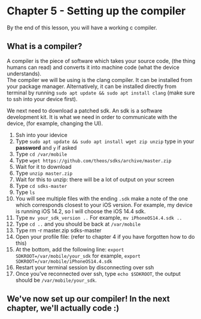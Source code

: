 # Chapter 5 - Setting up the compiler
By the end of this lesson, you will have a working c compiler.

## What is a compiler?
A compiler is the piece of software which takes your source code, (the thing humans can read) and converts it into machine code (what the device understands). <br>
The compiler we will be using is the clang compiler. It can be installed from your package manager. Alternatively, it can be installed directly from terminal by running `sudo apt update && sudo apt install clang` (make sure to ssh into your device first).

We next need to download a patched sdk. An sdk is a software development kit. It is what we need in order to communicate with the device, (for example, changing the UI).
1. Ssh into your idevice
2. Type `sudo apt update && sudo apt install wget zip unzip` type in your **password** and `y` if asked
3. Type `cd /var/mobile`
4. Type `wget https://github.com/theos/sdks/archive/master.zip`
5. Wait for it to download
6. Type `unzip master.zip`
7. Wait for this to unzip: there will be a lot of output on your screen
8. Type `cd sdks-master`
9. Type `ls` 
10. You will see multiple files with the ending `.sdk` make a note of the one which corresponds closest to your iOS version. For example, my device is running iOS 14.2, so I will choose the iOS 14.4 sdk.
11. Type `mv your_sdk_version ..` For example, `mv iPhoneOS14.4.sdk ..`
12. Type `cd ..` and you should be back at `/var/mobile`
13. Type rm -r master.zip sdks-master
14. Open your profile file: (refer to chapter 4 if you have forgotten how to do this)
15. At the bottom, add the following line: `export SDKROOT=/var/mobile/your_sdk` for example, `export SDKROOT=/var/mobile/iPhoneOS14.4.sdk` 
16. Restart your terminal session by disconnecting over ssh
17. Once you've reconnected over ssh, type `echo $SDKROOT`, the output should be `/var/mobile/your_sdk`.

## We've now set up our compiler! In the next chapter, we'll actually code :)
